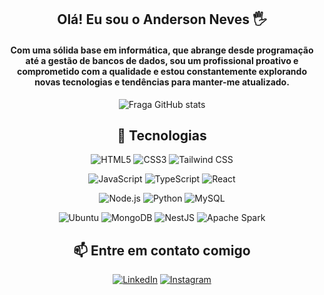 <div align="center">
  
## Olá! Eu sou o Anderson Neves 🖐️

#### Com uma sólida base em informática, que abrange desde programação até a gestão de bancos de dados, sou um profissional proativo e comprometido com a qualidade e estou constantemente explorando novas tecnologias e tendências para manter-me atualizado.

![Fraga GitHub stats](https://github-readme-stats.vercel.app/api?username=anderson-neves-dev&show_icons=true&theme=tokyonight&count_private=true)

## 🧮 Tecnologias

  ![HTML5](https://img.shields.io/badge/HTML5-E34F26?style=for-the-badge&logo=html5&logoColor=white)
  ![CSS3](https://img.shields.io/badge/CSS3-1572B6?style=for-the-badge&logo=css3&logoColor=white)
  ![Tailwind CSS](https://img.shields.io/badge/tailwind-css%20-%231572B6.svg?&style=for-the-badge&logo=tailwind-css&logoColor=white)

  ![JavaScript](https://img.shields.io/badge/JavaScript-F7DF1E?style=for-the-badge&logo=javascript&logoColor=black)
  ![TypeScript](https://img.shields.io/badge/TypeScript-007ACC?style=for-the-badge&logo=typescript&logoColor=white)
  ![React](https://img.shields.io/badge/React-20232A?style=for-the-badge&logo=react&logoColor=61DAFB)

  ![Node.js](https://img.shields.io/badge/Node.js-43853D?style=for-the-badge&logo=node.js&logoColor=white)
  ![Python](https://img.shields.io/badge/Python-3776AB?style=for-the-badge&logo=python&logoColor=white)
  ![MySQL](https://img.shields.io/badge/MySQL-00000F?style=for-the-badge&logo=mysql&logoColor=white)

  ![Ubuntu](https://img.shields.io/badge/Ubuntu-E95420?style=for-the-badge&logo=ubuntu&logoColor=white)
  ![MongoDB](https://img.shields.io/badge/MongoDB-4EA94B?style=for-the-badge&logo=mongodb&logoColor=white)
  ![NestJS](https://img.shields.io/badge/nestjs-%23E0234E.svg?style=for-the-badge&logo=nestjs&logoColor=white)
  ![Apache Spark](https://img.shields.io/badge/Apache%20Spark-E25A1C?style=for-the-badge&logo=apache-spark&logoColor=white)

## 📫 Entre em contato comigo

[![LinkedIn](https://img.shields.io/badge/linkedin-%230077B5.svg?&style=for-the-badge&logo=linkedin&logoColor=white)](https://www.linkedin.com/in/anderson-neves-206316249/)
[![Instagram](https://img.shields.io/badge/Instagram-E4405F?style=for-the-badge&logo=instagram&logoColor=white)](https://instagram.com/anderson_two_)

</div>
